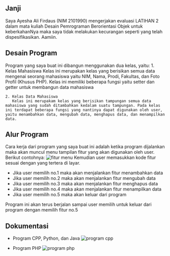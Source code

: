 ## Janji

Saya Ayesha Ali Firdaus (NIM 2101990) mengerjakan evaluasi LATIHAN 2 dalam mata kuliah Desain Pemrograman Berorientasi Objek untuk keberkahanNya maka saya tidak melakukan kecurangan seperti yang telah dispesifikasikan. Aamiin.

## Desain Program

Program yang saya buat ini dibangun menggunakan dua kelas, yaitu: 1. Kelas Mahasiswa
Kelas ini merupakan kelas yang berisikan semua data mengenai seorang mahasiswa yaitu NIM, Nama, Prodi, Fakultas, dan Foto Profil (Khusus PHP). Kelas ini memiliki beberapa fungsi yaitu setter dan getter untuk membangun data mahasiswa

    2. Kelas Data Mahasiswa
       Kelas ini merupakam kelas yang berisikan tampungan semua data mahasiswa yang sudah ditambahkan kedalam suatu tampungan. Pada kelas ini terdapat beberapa fungsi yang nantinya dapat digunakan oleh user, yaitu menambahkan data, mengubah data, menghapus data, dan menampilkan data.

## Alur Program

Cara kerja dari program yang saya buat ini adalah ketika program dijalankan maka akan muncul menu tampilan fitur yang akan digunakan oleh user. Berikut contohnya:
![fitur menu](/CPP/Screenshot/CPP-5.png)
Kemudian user memasukkan kode fitur sesuai dengan yang tertera di layar.

- Jika user memilih no.1 maka akan menjalankan fitur menambahkan data
- Jika user memilih no.2 maka akan menjalankan fitur mengubah data
- Jika user memilih no.3 maka akan menjalankan fitur menghapus data
- Jika user memilih no.4 maka akan menjalankan fitur menampilkan data
- Jika user memilih no.5 maka akan keluar dari program

Program ini akan terus berjalan sampai user memilih untuk keluar dari program dengan memilih fitur no.5

## Dokumentasi

- Program CPP, Python, dan Java
  ![program cpp](/CPP/Screenshot/tes.png)

- Program PHP
  ![program php](/PHP/Screenshot/PHP.png)
